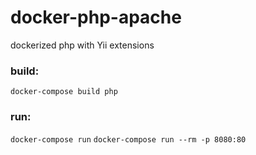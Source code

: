 # docker-php-apache
dockerized php with Yii extensions

### build:
`docker-compose build php`

### run:
`docker-compose run`
`docker-compose run --rm -p 8080:80`